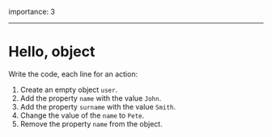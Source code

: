 importance: 3

---

# Hello, object

Write the code, each line for an action:

1. Create an empty object `user`.
2. Add the property `name` with the value `John`.
3. Add the property `surname` with the value `Smith`.
4. Change the value of the `name` to `Pete`.
5. Remove the property `name` from the object.

